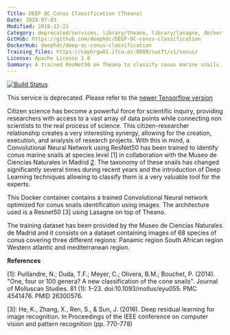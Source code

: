 ```yaml
---
Title: DEEP OC Conus Classification (Theano)
Date: 2018-07-03
Modified: 2018-12-21
Category: deprecated/services, library/theano, library/lasagne, docker
GitHub: https://github.com/deephdc/DEEP-OC-conus-classification
DockerHub: deephdc/deep-oc-conus-classification
Training_files: https://cephrgw01.ifca.es:8080/swift/v1/conus/
License: Apache License 2.0
Summary: A trained ResNet50 on Theano to classify conus marine snails.
---
```


[![Build Status](https://jenkins.indigo-datacloud.eu:8080/buildStatus/icon?job=Pipeline-as-code/DEEP-OC-org/DEEP-OC-conus-classification-theano/master)](https://jenkins.indigo-datacloud.eu:8080/job/Pipeline-as-code/job/DEEP-OC-org/job/DEEP-OC-conus-classification/job/master)

This service is deprecated. Please refer to the [newer Tensorflow version](./deep-oc-conus-classification.html)

Citizen science has become a powerful force for scientific inquiry, providing researchers with access to a vast array of
data points while connecting non scientists to the real process of science. 
This citizen-researcher relationship creates a very interesting synergy, allowing for the creation, execution, and analysis
of research projects. With this in mind, a Convolutional Neural Network using ResNet50 has been trained to identify conus
marine snails at species level [1] in collaboration with the Museo de Ciencias Naturales in Madrid [2].
The taxonomy of these snails has changed significantly several times during recent years and the introduction of Deep
Learning techniques allowing to classify them is a very valuable tool for the experts.

This Docker container contains a trained Convolutional Neural network optimized for conus snails identification using images.
The architecture used is a Resnet50 [3] using Lasagne on top of Theano.

The training dataset has been provided by the Museo de Ciencias Naturales de Madrid and it consists on a dataset 
containing images of 68 species of conus covering three different regions: Panamic region South African region Western atlantic
and mediterranean region.


**References**

[1]: Puillandre, N.; Duda, T.F.; Meyer, C.; Olivera, B.M.; Bouchet, P. (2014). "One, four or 100 genera? A new classification of the cone snails". Journal of Molluscan Studies. 81 (1): 1–23.  doi:10.1093/mollus/eyu055. PMC 4541476. PMID 26300576.

[2]: http://www.mncn.csic.es/

[3]: He, K., Zhang, X., Ren, S., & Sun, J. (2016). Deep residual learning for image recognition. In Proceedings of the IEEE conference on computer vision and pattern recognition (pp. 770-778)
